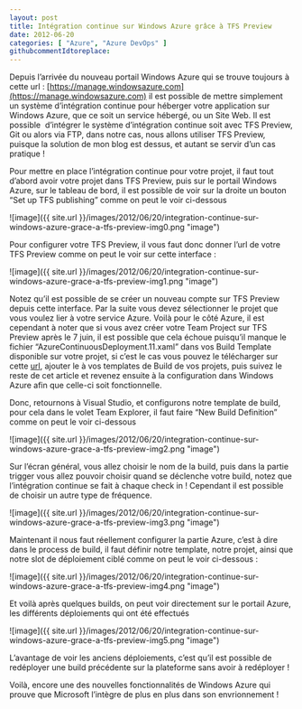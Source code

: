 ```yaml
---
layout: post
title: Intégration continue sur Windows Azure grâce à TFS Preview
date: 2012-06-20
categories: [ "Azure", "Azure DevOps" ]
githubcommentIdtoreplace: 
---
```


Depuis l’arrivée du nouveau portail Windows Azure qui se trouve toujours à cette url : [https://manage.windowsazure.com](https://manage.windowsazure.com) il est possible de mettre simplement un système d’intégration continue pour héberger votre application sur Windows Azure, que ce soit un service hébergé, ou un Site Web. Il est possible  d’intégrer le système d’intégration continue soit avec TFS Preview, Git ou alors via FTP, dans notre cas, nous allons utiliser TFS Preview, puisque la solution de mon blog est dessus, et autant se servir d’un cas pratique !

Pour mettre en place l’intégration continue pour votre projet, il faut tout d’abord avoir votre projet dans TFS Preview, puis sur le portail Windows Azure, sur le tableau de bord, il est possible de voir sur la droite un bouton “Set up TFS publishing” comme on peut le voir ci-dessous

![image]({{ site.url }}/images/2012/06/20/integration-continue-sur-windows-azure-grace-a-tfs-preview-img0.png "image")

Pour configurer votre TFS Preview, il vous faut donc donner l’url de votre TFS Preview comme on peut le voir sur cette interface :

![image]({{ site.url }}/images/2012/06/20/integration-continue-sur-windows-azure-grace-a-tfs-preview-img1.png "image")

Notez qu’il est possible de se créer un nouveau compte sur TFS Preview depuis cette interface. Par la suite vous devez sélectionner le projet que vous voulez lier à votre service Azure. Voilà pour le côté Azure, il est cependant à noter que si vous avez créer votre Team Project sur TFS Preview après le 7 juin, il est possible que cela échoue puisqu’il manque le fichier “AzureContinuousDeployment.11.xaml” dans vos Build Template disponible sur votre projet, si c’est le cas vous pouvez le télécharger sur cette [url](http://blogs.msdn.com/cfs-file.ashx/__key/communityserver-components-postattachments/00-10-31-60-27/AzureContinuousDeployment.11.xaml), ajouter le à vos templates de Build de vos projets, puis suivez le reste de cet article et revenez ensuite à la configuration dans Windows Azure afin que celle-ci soit fonctionnelle.

Donc, retournons à Visual Studio, et configurons notre template de build, pour cela dans le volet Team Explorer, il faut faire “New Build Definition” comme on peut le voir ci-dessous

![image]({{ site.url }}/images/2012/06/20/integration-continue-sur-windows-azure-grace-a-tfs-preview-img2.png "image")

Sur l’écran général, vous allez choisir le nom de la build, puis dans la partie trigger vous allez pouvoir choisir quand se déclenche votre build, notez que l’intégration continue se fait à chaque check in ! Cependant il est possible de choisir un autre type de fréquence.

![image]({{ site.url }}/images/2012/06/20/integration-continue-sur-windows-azure-grace-a-tfs-preview-img3.png "image")

Maintenant il nous faut réellement configurer la partie Azure, c’est à dire dans le process de build, il faut définir notre template, notre projet, ainsi que notre slot de déploiement ciblé comme on peut le voir ci-dessous :

![image]({{ site.url }}/images/2012/06/20/integration-continue-sur-windows-azure-grace-a-tfs-preview-img4.png "image")

Et voilà après quelques builds, on peut voir directement sur le portail Azure, les différents déploiements qui ont été effectués

![image]({{ site.url }}/images/2012/06/20/integration-continue-sur-windows-azure-grace-a-tfs-preview-img5.png "image")

L’avantage de voir les anciens déploiements, c’est qu’il est possible de redéployer une build précédente sur la plateforme sans avoir à redéployer !

Voilà, encore une des nouvelles fonctionnalités de Windows Azure qui prouve que Microsoft l’intègre de plus en plus dans son envrionnement !
